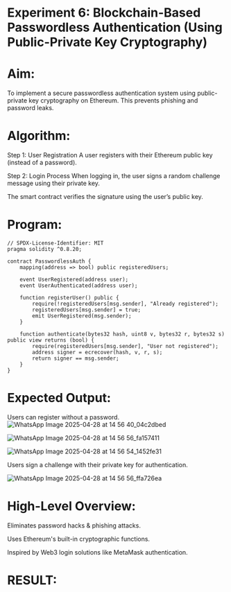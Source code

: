 # Experiment 6: Blockchain-Based Passwordless Authentication (Using Public-Private Key Cryptography)
# Aim:
To implement a secure passwordless authentication system using public-private key cryptography on Ethereum. This prevents phishing and password leaks.

# Algorithm:
Step 1: User Registration
A user registers with their Ethereum public key (instead of a password).


Step 2: Login Process
When logging in, the user signs a random challenge message using their private key.


The smart contract verifies the signature using the user’s public key.



# Program:
```
// SPDX-License-Identifier: MIT
pragma solidity ^0.8.20;

contract PasswordlessAuth {
    mapping(address => bool) public registeredUsers;

    event UserRegistered(address user);
    event UserAuthenticated(address user);

    function registerUser() public {
        require(!registeredUsers[msg.sender], "Already registered");
        registeredUsers[msg.sender] = true;
        emit UserRegistered(msg.sender);
    }

    function authenticate(bytes32 hash, uint8 v, bytes32 r, bytes32 s) public view returns (bool) {
        require(registeredUsers[msg.sender], "User not registered");
        address signer = ecrecover(hash, v, r, s);
        return signer == msg.sender;
    }
}
```

# Expected Output:
Users can register without a password.
![WhatsApp Image 2025-04-28 at 14 56 40_04c2dbed](https://github.com/user-attachments/assets/bd954c59-b324-422c-8877-76c17e7a07c2)

![WhatsApp Image 2025-04-28 at 14 56 56_fa157411](https://github.com/user-attachments/assets/2859049e-7da5-487f-90cb-3a35fafff39d)

![WhatsApp Image 2025-04-28 at 14 56 54_1452fe31](https://github.com/user-attachments/assets/c3882f08-e04c-4f64-89ac-73389b79b225)

Users sign a challenge with their private key for authentication.

![WhatsApp Image 2025-04-28 at 14 56 56_ffa726ea](https://github.com/user-attachments/assets/39efef63-f718-49cc-b192-eae904629761)


# High-Level Overview:
Eliminates password hacks & phishing attacks.

Uses Ethereum's built-in cryptographic functions.


Inspired by Web3 login solutions like MetaMask authentication.

# RESULT: 
